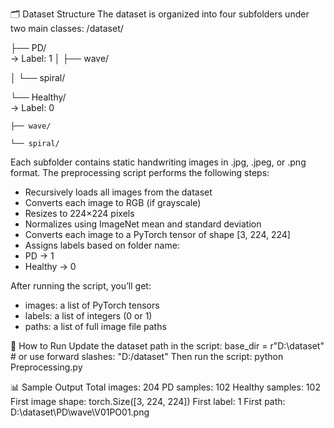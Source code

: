 🗂️ Dataset Structure
The dataset is organized into four subfolders under two main classes:
/dataset/

├── PD/  
→ Label: 1
│   ├── wave/

│   └── spiral/

└── Healthy/    
→ Label: 0

    ├── wave/
    
    └── spiral/
    


Each subfolder contains static handwriting images in .jpg, .jpeg, or .png format.
The preprocessing script performs the following steps:
- Recursively loads all images from the dataset
- Converts each image to RGB (if grayscale)
- Resizes to 224×224 pixels
- Normalizes using ImageNet mean and standard deviation
- Converts each image to a PyTorch tensor of shape [3, 224, 224]
- Assigns labels based on folder name:
- PD → 1
- Healthy → 0


After running the script, you’ll get:
- images: a list of PyTorch tensors
- labels: a list of integers (0 or 1)
- paths: a list of full image file paths

🚀 How to Run
Update the dataset path in the script:
base_dir = r"D:\dataset"  # or use forward slashes: "D:/dataset"
Then run the script:
python Preprocessing.py


📊 Sample Output
Total images: 204
PD samples: 102
Healthy samples: 102
First image shape: torch.Size([3, 224, 224])
First label: 1
First path: D:\dataset\PD\wave\V01PO01.png

